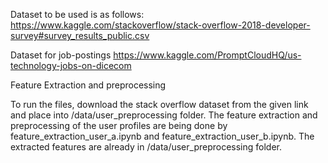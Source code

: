 Dataset to be used is as follows:
https://www.kaggle.com/stackoverflow/stack-overflow-2018-developer-survey#survey_results_public.csv

Dataset for job-postings
https://www.kaggle.com/PromptCloudHQ/us-technology-jobs-on-dicecom

Feature Extraction and preprocessing

To run the files, download the stack overflow dataset from the given link and place into /data/user_preprocessing folder. The feature extraction and preprocessing of the user profiles are being done by feature_extraction_user_a.ipynb and feature_extraction_user_b.ipynb. The extracted features are already in /data/user_preprocessing folder.


